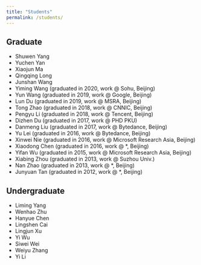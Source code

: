 ```yaml
---
title: "Students"
permalink: /students/
---
```


## Graduate
+ Shuwen Yang
+ Yuchen Yan
+ Xiaojun Ma
+ Qingqing Long
+ Junshan Wang
+ Yiming Wang (graduated in 2020, work @ Sohu, Beijing)
+ Yun Wang (graduated in 2019, work @ Google, Beijing)
+ Lun Du (graduated in 2019, work @ MSRA, Beijing)
+ Tong Zhao (graduated in 2018, work @ CNNIC, Beijing)
+ Pengyu Li (graduated in 2018, work @ Tencent, Beijing)
+ Dizhen Du (graduated in 2017, work @ PHD PKU)
+ Danmeng Liu (graduated in 2017, work @ Bytedance, Beijing)
+ Yu Lei (graduated in 2016, work @ Bytedance, Beijing)
+ Xinwei Nie (graduated in 2016, work @ Microsoft Research Asia, Beijing)
+ Xiaodong Chen (graduated in 2016, work @ *, Beijing)
+ Yifan Wu (graduated in 2015, work @ Microsoft Research Asia, Beijing)
+ Xiabing Zhou (graduated in 2013, work @ Suzhou Univ.)
+ Nan Zhao (graduated in 2013, work @ *, Beijing)
+ Junyuan Tan (graduated in 2012, work @ *, Beijing)

## Undergraduate
+ Liming Yang
+ Wenhao Zhu
+ Hanyue Chen
+ Lingshen Cai
+ Lingjun Xu
+ Yi Wu
+ Siwei Wei
+ Weiyu Zhang
+ Yi Li
